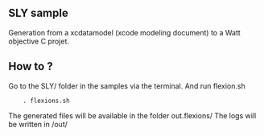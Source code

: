 ## SLY sample

Generation from a xcdatamodel (xcode modeling document) to a Watt objective C projet.

## How to ?

Go to the SLY/ folder in the samples via the terminal.
And run flexion.sh

```
    . flexions.sh
```

The generated files will be available in the folder out.flexions/
The logs will be written in /out/


